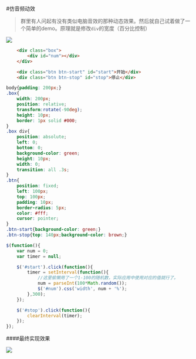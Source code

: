 #仿音频动效

> 群里有人问起有没有类似电脑音效的那种动态效果。然后就自己试着做了一个简单的demo。原理就是修改`div`的宽度（百分比控制）

![](http://i.imgur.com/Nj66hCC.png)

```html
	<div class="box">
		<div id="num"></div>
	</div>

	<div class="btn btn-start" id="start">开始</div>
	<div class="btn btn-stop" id="stop">停止</div>
```

```css
body{padding: 200px;}
.box{
	width: 200px;
	position: relative;
	transform:rotate(-90deg);
	height: 10px;
	border: 1px solid #000;
}
.box div{
	position: absolute;
	left: 0;
	bottom: 0;
	background-color: green;
	height: 10px;
	width: 0;
	transition: all .3s;
}
.btn{
	position: fixed;
	left: 100px;
	top: 100px;
	padding: 10px;
	border-radius: 5px;
	color: #fff;
	cursor: pointer;
}
.btn-start{background-color: green;}
.btn-stop{top: 140px;background-color: brown;}
```

```js
$(function(){
	var num = 0;
	var timer = null;

	$('#start').click(function(){
		timer = setInterval(function(){
			//这里偷懒用了一个1-100的随机数，实际应用中使用对应的值就行了。
			num = parseInt(100*Math.random());
			$('#num').css('width', num + '%');
		},300);
	});

	$('#stop').click(function(){
		clearInterval(timer);
	});
});
```

####最终实现效果

![](http://i.imgur.com/4anWSQC.gif)